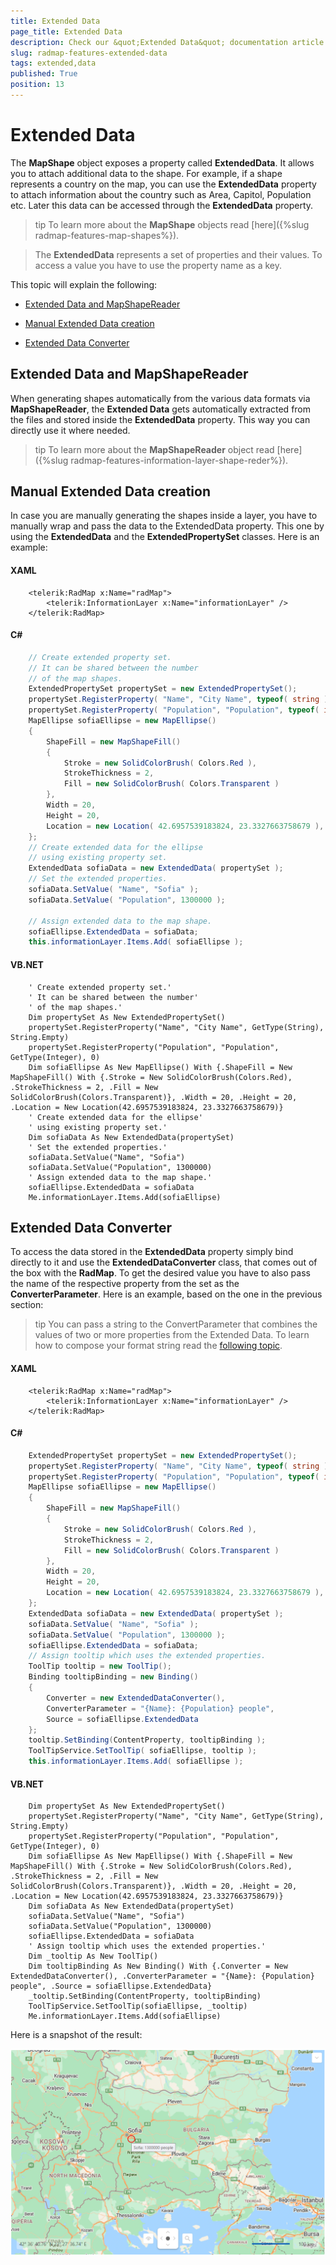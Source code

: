```yaml
---
title: Extended Data
page_title: Extended Data
description: Check our &quot;Extended Data&quot; documentation article for the RadMap {{ site.framework_name }} control.
slug: radmap-features-extended-data
tags: extended,data
published: True
position: 13
---
```


# Extended Data

The __MapShape__ object exposes a property called __ExtendedData__. It allows you to attach additional data to the shape. For example, if a shape represents a country on the map, you can use the __ExtendedData__ property to attach information about the country such as Area, Capitol, Population etc. Later this data can be accessed through the __ExtendedData__ property.

>tip To learn more about the __MapShape__ objects read [here]({%slug radmap-features-map-shapes%}).

>The __ExtendedData__ represents a set of properties and their values. To access a value you have to use the property name as a key.

This topic will explain the following:

* [Extended Data and MapShapeReader](#extended-data-and-mapshapereader)

* [Manual Extended Data creation](#manual-extended-data-creation)

* [Extended Data Converter](#extended-data-converter)

## Extended Data and MapShapeReader

When generating shapes automatically from the various data formats via __MapShapeReader__, the __Extended Data__ gets automatically extracted from the files and stored inside the __ExtendedData__ property. This way you can directly use it where needed.

>tip To learn more about the __MapShapeReader__ object read [here]({%slug radmap-features-information-layer-shape-reder%}).

## Manual Extended Data creation

In case you are manually generating the shapes inside a layer, you have to manually wrap and pass the data to the ExtendedData property. This one by using the __ExtendedData__ and the __ExtendedPropertySet__ classes. Here is an example:

#### __XAML__
```XAML
	<telerik:RadMap x:Name="radMap">
	    <telerik:InformationLayer x:Name="informationLayer" />
	</telerik:RadMap>
```

#### __C#__
```C#
	// Create extended property set.
	// It can be shared between the number
	// of the map shapes.
	ExtendedPropertySet propertySet = new ExtendedPropertySet();
	propertySet.RegisterProperty( "Name", "City Name", typeof( string ), String.Empty );
	propertySet.RegisterProperty( "Population", "Population", typeof( int ), 0 );
	MapEllipse sofiaEllipse = new MapEllipse()
	{
	    ShapeFill = new MapShapeFill()
	    {
	        Stroke = new SolidColorBrush( Colors.Red ),
	        StrokeThickness = 2,
	        Fill = new SolidColorBrush( Colors.Transparent )
	    },
	    Width = 20,
	    Height = 20,
	    Location = new Location( 42.6957539183824, 23.3327663758679 ),
	};
	// Create extended data for the ellipse
	// using existing property set.
	ExtendedData sofiaData = new ExtendedData( propertySet );
	// Set the extended properties.
	sofiaData.SetValue( "Name", "Sofia" );
	sofiaData.SetValue( "Population", 1300000 );
	
	// Assign extended data to the map shape.
	sofiaEllipse.ExtendedData = sofiaData;
	this.informationLayer.Items.Add( sofiaEllipse );
```

#### __VB.NET__
```VB.NET
	' Create extended property set.'
	' It can be shared between the number'
	' of the map shapes.'
	Dim propertySet As New ExtendedPropertySet()
	propertySet.RegisterProperty("Name", "City Name", GetType(String), String.Empty)
	propertySet.RegisterProperty("Population", "Population", GetType(Integer), 0)
	Dim sofiaEllipse As New MapEllipse() With {.ShapeFill = New MapShapeFill() With {.Stroke = New SolidColorBrush(Colors.Red), .StrokeThickness = 2, .Fill = New SolidColorBrush(Colors.Transparent)}, .Width = 20, .Height = 20, .Location = New Location(42.6957539183824, 23.3327663758679)}
	' Create extended data for the ellipse'
	' using existing property set.'
	Dim sofiaData As New ExtendedData(propertySet)
	' Set the extended properties.'
	sofiaData.SetValue("Name", "Sofia")
	sofiaData.SetValue("Population", 1300000)
	' Assign extended data to the map shape.'
	sofiaEllipse.ExtendedData = sofiaData
	Me.informationLayer.Items.Add(sofiaEllipse)
```

## Extended Data Converter

To access the data stored in the __ExtendedData__ property simply bind directly to it and use the __ExtendedDataConverter__ class, that comes out of the box with the __RadMap__. To get the desired value you have to also pass the name of the respective property from the set as the __ConverterParameter__. Here is an example, based on the one in the previous section:

>tip You can pass a string to the ConvertParameter that combines the values of two or more properties from the Extended Data. To learn how to compose your format string read the [following topic](#ToolTipFormat).

#### __XAML__
```XAML
	<telerik:RadMap x:Name="radMap">
	    <telerik:InformationLayer x:Name="informationLayer" />
	</telerik:RadMap>
```

#### __C#__
```C#
	ExtendedPropertySet propertySet = new ExtendedPropertySet();
	propertySet.RegisterProperty( "Name", "City Name", typeof( string ), String.Empty );
	propertySet.RegisterProperty( "Population", "Population", typeof( int ), 0 );
	MapEllipse sofiaEllipse = new MapEllipse()
	{
	    ShapeFill = new MapShapeFill()
	    {
	        Stroke = new SolidColorBrush( Colors.Red ),
	        StrokeThickness = 2,
	        Fill = new SolidColorBrush( Colors.Transparent )
	    },
	    Width = 20,
	    Height = 20,
	    Location = new Location( 42.6957539183824, 23.3327663758679 ),
	};
	ExtendedData sofiaData = new ExtendedData( propertySet );
	sofiaData.SetValue( "Name", "Sofia" );
	sofiaData.SetValue( "Population", 1300000 );
	sofiaEllipse.ExtendedData = sofiaData;
	// Assign tooltip which uses the extended properties.
	ToolTip tooltip = new ToolTip();
	Binding tooltipBinding = new Binding()
	{
	    Converter = new ExtendedDataConverter(),
	    ConverterParameter = "{Name}: {Population} people",
	    Source = sofiaEllipse.ExtendedData
	};
	tooltip.SetBinding(ContentProperty, tooltipBinding );
	ToolTipService.SetToolTip( sofiaEllipse, tooltip );
	this.informationLayer.Items.Add( sofiaEllipse );
```

#### __VB.NET__
```VB.NET
	Dim propertySet As New ExtendedPropertySet()
	propertySet.RegisterProperty("Name", "City Name", GetType(String), String.Empty)
	propertySet.RegisterProperty("Population", "Population", GetType(Integer), 0)
	Dim sofiaEllipse As New MapEllipse() With {.ShapeFill = New MapShapeFill() With {.Stroke = New SolidColorBrush(Colors.Red), .StrokeThickness = 2, .Fill = New SolidColorBrush(Colors.Transparent)}, .Width = 20, .Height = 20, .Location = New Location(42.6957539183824, 23.3327663758679)}
	Dim sofiaData As New ExtendedData(propertySet)
	sofiaData.SetValue("Name", "Sofia")
	sofiaData.SetValue("Population", 1300000)
	sofiaEllipse.ExtendedData = sofiaData
	' Assign tooltip which uses the extended properties.'
	Dim _tooltip As New ToolTip()
	Dim tooltipBinding As New Binding() With {.Converter = New ExtendedDataConverter(), .ConverterParameter = "{Name}: {Population} people", .Source = sofiaEllipse.ExtendedData}
	_tooltip.SetBinding(ContentProperty, tooltipBinding)
	ToolTipService.SetToolTip(sofiaEllipse, _tooltip)
	Me.informationLayer.Items.Add(sofiaEllipse)
```

Here is a snapshot of the result:

![{{ site.framework_name }} RadMap with Extended Data](images/RadMap_Features_ExtendedData_01.png)